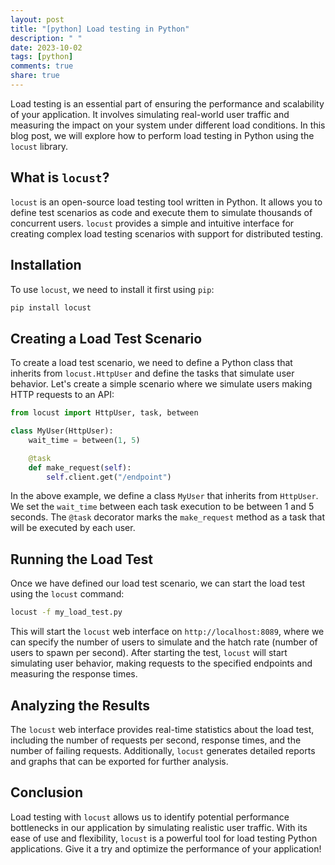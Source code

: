 ```yaml
---
layout: post
title: "[python] Load testing in Python"
description: " "
date: 2023-10-02
tags: [python]
comments: true
share: true
---
```


Load testing is an essential part of ensuring the performance and scalability of your application. It involves simulating real-world user traffic and measuring the impact on your system under different load conditions. In this blog post, we will explore how to perform load testing in Python using the `locust` library.

## What is `locust`?

`locust` is an open-source load testing tool written in Python. It allows you to define test scenarios as code and execute them to simulate thousands of concurrent users. `locust` provides a simple and intuitive interface for creating complex load testing scenarios with support for distributed testing.

## Installation

To use `locust`, we need to install it first using `pip`:

```bash
pip install locust
```

## Creating a Load Test Scenario

To create a load test scenario, we need to define a Python class that inherits from `locust.HttpUser` and define the tasks that simulate user behavior. Let's create a simple scenario where we simulate users making HTTP requests to an API:

```python
from locust import HttpUser, task, between

class MyUser(HttpUser):
    wait_time = between(1, 5)

    @task
    def make_request(self):
        self.client.get("/endpoint")
```

In the above example, we define a class `MyUser` that inherits from `HttpUser`. We set the `wait_time` between each task execution to be between 1 and 5 seconds. The `@task` decorator marks the `make_request` method as a task that will be executed by each user.

## Running the Load Test

Once we have defined our load test scenario, we can start the load test using the `locust` command:

```bash
locust -f my_load_test.py
```

This will start the `locust` web interface on `http://localhost:8089`, where we can specify the number of users to simulate and the hatch rate (number of users to spawn per second). After starting the test, `locust` will start simulating user behavior, making requests to the specified endpoints and measuring the response times.

## Analyzing the Results

The `locust` web interface provides real-time statistics about the load test, including the number of requests per second, response times, and the number of failing requests. Additionally, `locust` generates detailed reports and graphs that can be exported for further analysis.

## Conclusion

Load testing with `locust` allows us to identify potential performance bottlenecks in our application by simulating realistic user traffic. With its ease of use and flexibility, `locust` is a powerful tool for load testing Python applications. Give it a try and optimize the performance of your application!